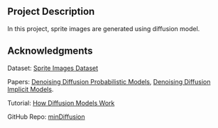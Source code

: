 ## Project Description

In this project, sprite images are generated using diffusion model.

## Acknowledgments

Dataset: [Sprite Images Dataset](https://huggingface.co/datasets/ashis-palai/sprites_image_dataset/tree/main)

Papers: [Denoising Diffusion Probabilistic Models](https://arxiv.org/abs/2006.11239), [Denoising Diffusion Implicit Models](https://arxiv.org/abs/2010.02502).

Tutorial: [How Diffusion Models Work](https://learn.deeplearning.ai/courses/diffusion-models/lesson/xb8aa/introduction)

GitHub Repo: [minDiffusion](https://github.com/cloneofsimo/minDiffusion)
